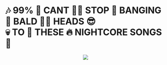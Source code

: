 
# 🎶 99% 💯 CANT 🙅‍♀️ STOP 🛑 BANGING 🔨 BALD 👨‍🦲 HEADS 😎 <br> 💀 TO 🗾 THESE 🔥 NIGHTCORE  SONGS  🤘

<p align="center">
  <img src="https://media.discordapp.net/attachments/615075756434915349/966842048273592360/unknown.png" />
</p>
